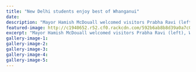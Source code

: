 ```yaml
---
title: "New Delhi students enjoy best of Whanganui"
date: 
description: "Mayor Hamish McDouall welcomed visitors Prabha Ravi (left), WHS principal Martin McAllen, Samiksha Budhiraja, Suhani Arora, Aishwarya Anand, Mahek Shekhar, WHS director Alexandra Ferreti..."
featured-image: http://c1940652.r52.cf0.rackcdn.com/592b6ab8b8d39a0a7c000c10/7-indian-students-to-whs-chron-sat-27-May.jpg
excerpt: "Mayor Hamish McDouall welcomed visitors Prabha Ravi (left), WHS principal Martin McAllen, Samiksha Budhiraja, Suhani Arora, Aishwarya Anand, Mahek Shekhar, WHS director Alexandra Ferreti, deputy principal Shalini Jain, Kartikeyan Malhotra, Yugansh Pawah and Sanyam Budhiraja."
gallery-image-1: 
gallery-image-2: 
gallery-image-3: 
gallery-image-4: 
gallery-image-5: 
---
```

